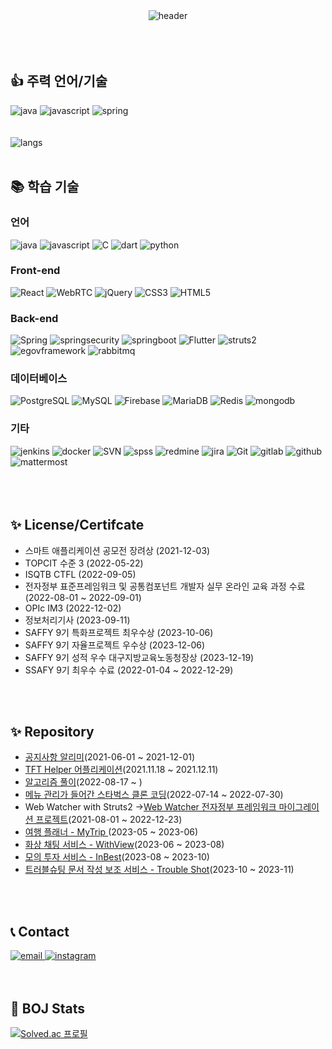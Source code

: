 <div align=center>
  <img alt="header" src="https://capsule-render.vercel.app/api?type=waving&color=auto&height=250&section=header&text=SuHyun%20Kim&fontSize=50">
</div>
<br>
<div align=left>
<!-- <h2>🙋‍♂️ 포트플리오</h2>
  <a href="https://www.figma.com/proto/ywbGs820AvsMNgBmBouWT0/%ED%8F%AC%ED%8A%B8%ED%8F%B4%EB%A6%AC%EC%98%A4?type=design&node-id=0-1&t=T5w2Fe1Jq9ifPHMs-0&scaling=min-zoom&page-id=0%3A1">포트폴리오 보러가기</a>
</div> -->
<br>
<br>
<div align=left>
<h2>👍 주력 언어/기술</h2>
   <img alt ="java" src="https://img.shields.io/badge/java-007396?style=for-the-badge&logo=Oracle&logoColor=white"> 
   <img alt ="javascript" src="https://img.shields.io/badge/javascript-F7DF1E?style=for-the-badge&logo=javascript&logoColor=white"> 
   <img alt ="spring" src="https://img.shields.io/badge/springboot-6DB33F?style=for-the-badge&logo=springboot&logoColor=white">
</div>
<br>
<br>
<div align=left>
  <img alt ="langs" src="https://github-readme-stats.vercel.app/api/top-langs?username=khnemu11&layout=compact">
<div>
<br>
<div align=left>
<h2>📚 학습 기술</h2>
</div>
<div align=left>
  <h3>언어</h3>
  <img alt = "java" src="https://img.shields.io/badge/java-007396?style=for-the-badge&logo=Oracle&logoColor=white"> 
  <img alt ="javascript" src="https://img.shields.io/badge/javascript-F7DF1E?style=for-the-badge&logo=javascript&logoColor=white"> 
  <img alt = "C" src ="https://img.shields.io/badge/C-A8B9CC.svg?&style=for-the-badge&logo=C&logoColor=white"/>
  <img alt = "dart" src ="https://img.shields.io/badge/Dart-0175C2.svg?&style=for-the-badge&logo=Dart&logoColor=white"/>
  <img alt ="python" src="https://img.shields.io/badge/python-3776AB?style=for-the-badge&logo=python&logoColor=white"> 
</div>
<div align=left>
  <h3>Front-end</h3>
  <img alt="React" src ="https://img.shields.io/badge/React-61DAFB.svg?&style=for-the-badge&logo=React&logoColor=white"/>
  <img alt="WebRTC" src ="https://img.shields.io/badge/webrtc-333333.svg?&style=for-the-badge&logo=webrtc&logoColor=white"/>
  <img alt="jQuery" src ="https://img.shields.io/badge/jQuery-0769AD.svg?&style=for-the-badge&logo=jQuery&logoColor=white"/>
  <img alt="CSS3" src ="https://img.shields.io/badge/CSS3-1572B6.svg?&style=for-the-badge&logo=CSS3&logoColor=white"/>
  <img alt="HTML5" src ="https://img.shields.io/badge/HTML5-E34F26.svg?&style=for-the-badge&logo=HTML5&logoColor=white"/>
</div>
<div align=left>
  <h3>Back-end</h3>
  <img alt ="Spring" src="https://img.shields.io/badge/Spring-6DB33F?style=for-the-badge&logo=Spring&logoColor=white">
  <img alt ="springsecurity" src="https://img.shields.io/badge/springsecurity-6DB33F?style=for-the-badge&logo=springsecurity&logoColor=white">
  <img alt ="springboot" src="https://img.shields.io/badge/springboot-6DB33F?style=for-the-badge&logo=springboot&logoColor=white">
  <img alt ="Flutter" src="https://img.shields.io/badge/Flutter-02569B?style=for-the-badge&logo=Flutter&logoColor=white">
  <img alt ="struts2" src="https://img.shields.io/badge/struts2-D22128?style=for-the-badge&logo=Apache&logoColor=white"> 
  <img alt ="egovframework" src="https://img.shields.io/badge/egovframework-007396?style=for-the-badge&logo=egovframework&logoColor=white">
  <img alt ="rabbitmq" src="https://img.shields.io/badge/rabbitmq-FF6600?style=for-the-badge&logo=rabbitmq&logoColor=white">
</div>
<div align=left>
  <h3>데이터베이스</h3>
  <img alt ="PostgreSQL" src="https://img.shields.io/badge/PostgreSQL-169E1?style=for-the-badge&logo=PostgreSQL&logoColor=white"> 
  <img alt ="MySQL" src="https://img.shields.io/badge/MySQL-4479A1?style=for-the-badge&logo=MySQL&logoColor=white"> 
  <img alt ="Firebase" src="https://img.shields.io/badge/Firebase-FFCA28?style=for-the-badge&logo=Firebase&logoColor=white">
  <img alt ="MariaDB" src="https://img.shields.io/badge/MariaDB-003545?style=for-the-badge&logo=MariaDB&logoColor=white">
   <img alt ="Redis" src="https://img.shields.io/badge/redis-DC382D?style=for-the-badge&logo=Redis&logoColor=white">
   <img alt ="mongodb" src="https://img.shields.io/badge/mongodb-47A248?style=for-the-badge&logo=mongodb&logoColor=white"> 
</div>
<div align=left>
  <h3>기타</h3>
  <img alt ="jenkins" src="https://img.shields.io/badge/jenkins-D24939?style=for-the-badge&logo=jenkins&logoColor=white">
  <img alt ="docker" src="https://img.shields.io/badge/docker-2496ED?style=for-the-badge&logo=docker&logoColor=white">
  <img alt ="SVN" src="https://img.shields.io/badge/Subversion-809CC9?style=for-the-badge&logo=Subversion&logoColor=white">
  <img alt ="spss" src="https://img.shields.io/badge/spss-052FAD?style=for-the-badge&logo=IBM&logoColor=white">
  <img alt ="redmine" src="https://img.shields.io/badge/redmine-B32024?style=for-the-badge&logo=redmine&logoColor=white">
  <img alt ="jira" src="https://img.shields.io/badge/jirasoftware-0052CC?style=for-the-badge&logo=jirasoftware&logoColor=white">
  <img alt ="Git" src="https://img.shields.io/badge/Git-F05032?style=for-the-badge&logo=Git&logoColor=white">
  <img alt ="gitlab" src="https://img.shields.io/badge/gitlab-FC6D26?style=for-the-badge&logo=gitlab&logoColor=white">
  <img alt ="github" src="https://img.shields.io/badge/github-181717?style=for-the-badge&logo=github&logoColor=white">
  <img alt ="mattermost" src="https://img.shields.io/badge/mattermost-0058CC?style=for-the-badge&logo=mattermost&logoColor=white">
</div>
<br>
<br>


<br>
  <div align=left>
  <h2>✨ License/Certifcate</h2>
    <ul>
      <li>스마트 애플리케이션 공모전 장려상 (2021-12-03)</li>
      <li>TOPCIT 수준 3 (2022-05-22)</li>
      <li>ISQTB CTFL (2022-09-05)</li>
      <li>전자정부 표준프레임워크 및 공통컴포넌트 개발자 실무 온라인 교육 과정 수료 (2022-08-01 ~ 2022-09-01)</li>
      <li>OPIc IM3 (2022-12-02)</li>
      <li>정보처리기사 (2023-09-11)</li>
      <li>SAFFY 9기 특화프로젝트 최우수상 (2023-10-06)</li>
      <li>SAFFY 9기 자율프로젝트 우수상 (2023-12-06)</li>
      <li>SAFFY 9기 성적 우수 대구지방교육노동청장상 (2023-12-19)</li>
      <li>SSAFY 9기 최우수 수료 (2022-01-04 ~ 2022-12-29)</li>
    </ul>
</div>
<br>
<br>
<div align=left>
  <h2>✨ Repository </h2>
  <ul>
    <li><a href="https://github.com/gurcks8989/Crawling-info">공지사항 알리미</a>(2021-06-01 ~ 2021-12-01)</li>
    <li><a href="https://github.com/khnemu11/TFT-Helper">TFT Helper 어플리케이션</a>(2021.11.18 ~ 2021.12.11)</li>
    <li><a href="https://github.com/khnemu11/totalCodingTest">알고리즘 풀이</a>(2022-08-17 ~ )</li>
    <li><a href="https://github.com/khnemu11/starbucksCloneSpring">메뉴 관리가 들어간 스타벅스 클론 코딩</a>(2022-07-14 ~ 2022-07-30)</li>
    <li>Web Watcher with Struts2 -><a href="https://github.com/khnemu11/egovWebWatcherWtihcmmn">Web Watcher 전자정부 프레임워크 마이그레이션 프로젝트</a>(2021-08-01 ~ 2022-12-23)</li>
    <li><a href="https://github.com/khnemu11/MyTrip">여행 플래너 - MyTrip </a>(2023-05 ~ 2023-06)</li>
    <li><a href="https://github.com/khnemu11/withview">화상 채팅 서비스 - WithView</a>(2023-06 ~ 2023-08)</li>
    <li><a href="https://github.com/khnemu11/inbest">모의 투자 서비스 - InBest</a>(2023-08 ~ 2023-10)</li>
    <li><a href="https://github.com/khnemu11/Trouble-Shot">트러블슈팅 문서 작성 보조 서비스 - Trouble Shot</a>(2023-10 ~ 2023-11)</li>
  </ul>
</div>
<br>
  <br>
  <div align=left>
  <h2>📞 Contact</h2>
</div>
<div align=left>
   <a href="mailto:khnemu11@gmail.com">
    <img alt ="email" src="https://img.shields.io/badge/email-EA4335?style=for-the-badge&logo=Gmail&logoColor=white">
  </a>
  <a href="https://www.instagram.com/suhyeon8277/">
    <img alt ="instagram" src="https://img.shields.io/badge/instagram-E4405F?style=for-the-badge&logo=Instagram&logoColor=white">
  </a>
</div>
<br>
<br>
<div align=left>
  <h2>👑 BOJ Stats</h2>
</div>
  
[![Solved.ac
프로필](http://mazassumnida.wtf/api/generate_badge?boj=khnemu)](https://solved.ac/khnemu)
